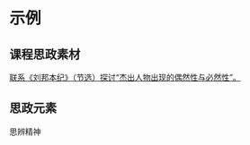 # 示例

## 课程思政素材

[联系《刘邦本纪》（节选）探讨“杰出人物出现的偶然性与必然性”。](https://www.bilibili.com/video/BV15G4y1P7p8/?spm_id_from=333.1007.tianma.1-1-1.click)



## 思政元素

思辨精神
